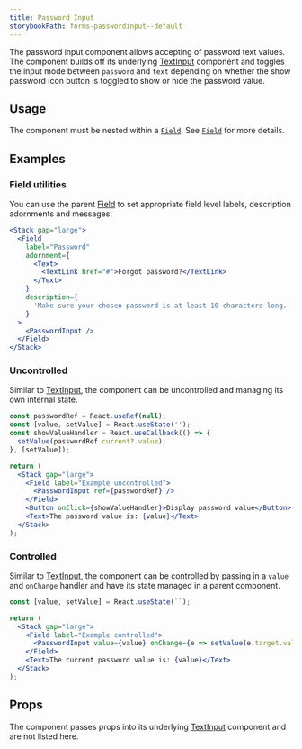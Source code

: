 ```yaml
---
title: Password Input
storybookPath: forms-passwordinput--default
---
```


The password input component allows accepting of password text values. The
component builds off its underlying [TextInput](/package/text-input) component
and toggles the input mode between `password` and `text` depending on whether
the show password icon button is toggled to show or hide the password value.

## Usage

The component must be nested within a [`Field`](/package/field). See
[`Field`](/package/field) for more details.

## Examples

### Field utilities

You can use the parent [Field](/package/field) to set appropriate field level
labels, description adornments and messages.

```jsx live
<Stack gap="large">
  <Field
    label="Password"
    adornment={
      <Text>
        <TextLink href="#">Forgot password?</TextLink>
      </Text>
    }
    description={
      'Make sure your chosen password is at least 10 characters long.'
    }
  >
    <PasswordInput />
  </Field>
</Stack>
```

### Uncontrolled

Similar to [TextInput](/package/text-input), the component can be uncontrolled
and managing its own internal state.

```jsx live
const passwordRef = React.useRef(null);
const [value, setValue] = React.useState('');
const showValueHandler = React.useCallback(() => {
  setValue(passwordRef.current?.value);
}, [setValue]);

return (
  <Stack gap="large">
    <Field label="Example uncontrolled">
      <PasswordInput ref={passwordRef} />
    </Field>
    <Button onClick={showValueHandler}>Display password value</Button>
    <Text>The password value is: {value}</Text>
  </Stack>
);
```

### Controlled

Similar to [TextInput](/package/text-input), the component can be controlled by
passing in a `value` and `onChange` handler and have its state managed in a
parent component.

```jsx live
const [value, setValue] = React.useState(``);

return (
  <Stack gap="large">
    <Field label="Example controlled">
      <PasswordInput value={value} onChange={e => setValue(e.target.value)} />
    </Field>
    <Text>The current password value is: {value}</Text>
  </Stack>
);
```

## Props

The component passes props into its underlying [TextInput](/package/text-input)
component and are not listed here.
